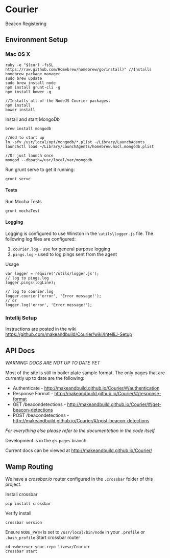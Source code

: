 Courier
=======

Beacon Registering 

## Environment Setup

### Mac OS X 

```
ruby -e "$(curl -fsSL https://raw.github.com/Homebrew/homebrew/go/install)" //Installs homebrew package manager
sudo brew update
sudo brew install node
npm install grunt-cli -g
npm install bower -g

//Installs all of the NodeJS Courier packages.
npm install
bower install
```

Install and start MongoDb

```
brew install mongodb

//Add to start up
ln -sfv /usr/local/opt/mongodb/*.plist ~/Library/LaunchAgents
launchctl load ~/Library/LaunchAgents/homebrew.mxcl.mongodb.plist

//Or just launch once
mongod --dbpath=/usr/local/var/mongodb

```

Run grunt serve to get it running:

```
grunt serve
```

#### Tests

Run Mocha Tests
```
grunt mochaTest
```

#### Logging
Logging is configured to use Winston in the ```\utils\logger.js``` file.  The following log files are configured:
 1. ```courier.log``` - use for general purpose logging
 1. ```pings.log``` - used to log pings sent from the agent
 
Usage
```
var logger = require('/utils/logger.js');
// log to pings.log
logger.pings(logLine);

// log to courier.log
logger.courier('error', 'Error message!');
// or
logger.log('error', 'Error message!');

```
 

### Intellij Setup
Instructions are posted in the wiki https://github.com/makeandbuild/Courier/wiki/IntelliJ-Setup

## API Docs
*WARNING: DOCS ARE NOT UP TO DATE YET*

Most of the site is still in boiler plate sample format.  The only pages that are currently up to date are the following:

* Authenticate - http://makeandbuild.github.io/Courier/#/authentication
* Response Format - http://makeandbuild.github.io/Courier/#/response-format
* GET /beacondetections - http://makeandbuild.github.io/Courier/#/get-beacon-detections
* POST /beacondetections - http://makeandbuild.github.io/Courier/#/post-beacon-detections

_For everything else please refer to the documentation in the code itself._

Development is in the ```gh-pages``` branch.

Current docs can be viewed at http://makeandbuild.github.io/Courier/

## Wamp Routing
We have a _crossbar.io_ router configured in the ```.crossbar``` folder of this project.

Install crossbar
```
pip install crossbar
```
Verify install
```
crossbar version
```
Ensure ```NODE_PATH``` is set to ```/usr/local/bin/node``` in your ```.profile``` or ```.bash_profile```
Start crossbar router
```
cd <wherever your repo lives>/Courier
crossbar start
```


